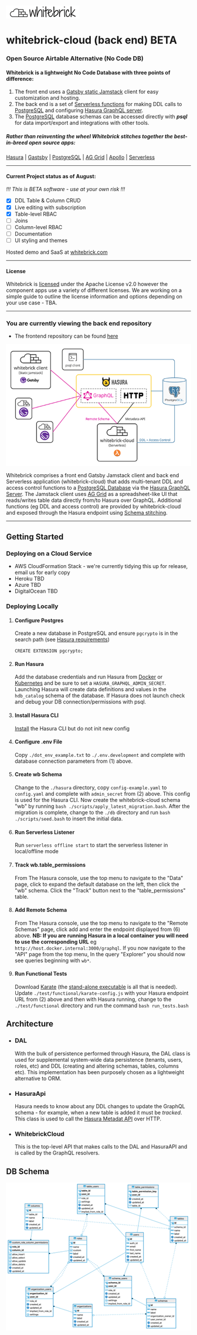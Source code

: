 [//]: # "START:COMMON_HEADER"

![whitebrick logo](doc/whitebrick-logo-white-hz-sm.png)

# whitebrick-cloud (back end) BETA

### Open Source Airtable Alternative (No Code DB)

#### Whitebrick is a lightweight No Code Database with three points of difference:

1. The front end uses a [Gatsby static Jamstack](https://www.gatsbyjs.com/) client for easy customization and hosting.
2. The back end is a set of [Serverless functions](https://www.serverless.com/) for making DDL calls to [PostgreSQL](https://www.postgresql.org/) and configuring [Hasura GraphQL server](https://hasura.io/).
3. The [PostgreSQL](https://www.postgresql.org/) database schemas can be accessed directly with **_psql_** for data import/export and integrations with other tools.

##### Rather than reinventing the wheel Whitebrick stitches together the best-in-breed open source apps:
[Hasura](https://hasura.io/) | [Gastsby](https://www.gatsbyjs.com/) | [PostgreSQL](https://www.postgresql.org/) | [AG Grid](https://ag-grid.com/) | [Apollo](https://www.apollographql.com/) | [Serverless](https://www.serverless.com/)

---

#### Current Project status as of August:

_!!! This is BETA software - use at your own risk !!!_

- [x] DDL Table & Column CRUD
- [x] Live editing with subscription
- [x] Table-level RBAC
- [ ] Joins
- [ ] Column-level RBAC
- [ ] Documentation
- [ ] UI styling and themes

Hosted demo and SaaS at [whitebrick.com](https://whitebrick.com)

---

#### License

Whitebrick is [licensed](LICENSE) under the Apache License v2.0 however the component apps use a variety of different licenses. We are working on a simple guide to outline the license information and options depending on your use case - TBA.

---

[//]: # "END:COMMON_HEADER"

### You are currently viewing the back end repository

- The frontend repository can be found [here](https://github.com/whitebrick/whitebrick)

[//]: # "START:COMMON_DESCRIPTION"

![whitebrick-cloud system diagram](doc/whitebrick-diagram.png)

Whitebrick comprises a front end Gatsby Jamstack client and back end Serverless application (whitebrick-cloud) that adds multi-tenant DDL and access control functions to a [PostgreSQL Database](https://www.postgresql.org/) via the [Hasura GraphQL Server](https://github.com/hasura/graphql-engine). The Jamstack client uses [AG Grid](https://ag-grid.com/) as a spreadsheet-like UI that reads/writes table data directly from/to Hasura over GraphQL. Additional functions (eg DDL and access control) are provided by whitebrick-cloud and exposed through the Hasura endpoint using [Schema stitching](https://hasura.io/docs/latest/graphql/core/remote-schemas/index.html).

---

[//]: # "END:COMMON_DESCRIPTION"

## Getting Started

### Deploying on a Cloud Service
- AWS CloudFormation Stack - we're currently tidying this up for release, email us for early copy
- Heroku TBD
- Azure TBD
- DigitalOcean TBD


### Deploying Locally

1.  #### Configure Postgres

    Create a new database in PostgreSQL and ensure `pgcrypto` is in the search path
    (see [Hasura requirements](https://hasura.io/docs/latest/graphql/core/deployment/postgres-requirements.html))

    ```
    CREATE EXTENSION pgcrypto;
    ```

2.  #### Run Hasura

    Add the database credentials and run Hasura from [Docker](https://hasura.io/docs/latest/graphql/core/deployment/deployment-guides/docker.html#deployment-docker)
    or [Kubernetes](https://hasura.io/docs/latest/graphql/core/deployment/deployment-guides/kubernetes.html#deploy-kubernetes) and be sure to set a `HASURA_GRAPHQL_ADMIN_SECRET`.
    Launching Hasura will create data definitions and values in the `hdb_catalog` schema of the database.
    If Hasura does not launch check and debug your DB connection/permissions with psql.

3.  #### Install Hasura CLI

    [Install](https://hasura.io/docs/latest/graphql/core/hasura-cli/install-hasura-cli.html#install-hasura-cli) the Hasura CLI but do not init new config

4.  #### Configure .env File

    Copy `./dot_env_example.txt` to `./.env.development` and complete with database connection parameters from (1) above.

5.  #### Create wb Schema

    Change to the `./hasura` directory, copy `config-example.yaml` to `config.yaml` and complete with `admin_secret` from (2) above.
    This config is used for the Hasura CLI.
    Now create the whitebrick-cloud schema "wb" by running `bash ./scripts/apply_latest_migration.bash`.
    After the migration is complete, change to the `./db` directory and run `bash ./scripts/seed.bash` to insert the initial data.

6.  #### Run Serverless Listener

    Run `serverless offline start` to start the serverless listener in local/offline mode

7.  #### Track wb.table_permissions

    From The Hasura console, use the top menu to navigate to the "Data" page, click to expand the default database on the left, then click the "wb" schema.
    Click the "Track" button next to the "table_permissions" table.

8.  #### Add Remote Schema

    From The Hasura console, use the top menu to navigate to the "Remote Schemas" page, click add and enter the endpoint displayed from (6) above.
    **NB: If you are running Hasura in a local container you will need to use the corresponding URL** eg `http://host.docker.internal:3000/graphql`.
    If you now navigate to the "API" page from the top menu, In the query "Explorer" you should now see queries beginning with `wb*`.

9.  #### Run Functional Tests
    Download [Karate](https://github.com/intuit/karate#getting-started) (the [stand-alone executable](https://github.com/intuit/karate/wiki/ZIP-Release) is all that is needed).
    Update `./test/functional/karate-config.js` with your Hasura endpoint URL from (2) above and then with Hasura running, change to the `./test/functional` directory and run the command `bash run_tests.bash`

## Architecture

- ### DAL

  With the bulk of persistence performed through Hasura, the DAL class is used for supplemental system-wide data persistence (tenants, users, roles, etc) and DDL (creating and altering schemas, tables, columns etc). This implementation has been purposely chosen as a lightweight alternative to ORM.

- ### HasuraApi

  Hasura needs to know about any DDL changes to update the GraphQL schema - for example, when a new table is added it must be _tracked_. This class is used to call the [Hasura Metadat API](https://hasura.io/docs/latest/graphql/core/api-reference/metadata-api/index.html) over HTTP.

- ### WhitebrickCloud
  This is the top-level API that makes calls to the DAL and HasuraAPI and is called by the GraphQL resolvers.

## DB Schema

![whitebrick-cloud DB ERD](doc/whitebrick-db-erd.png)
